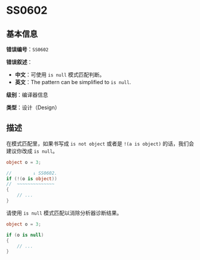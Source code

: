 ﻿# SS0602
## 基本信息

**错误编号**：`SS0602`

**错误叙述**：

* **中文**：可使用 `is null` 模式匹配判断。
* **英文**：The pattern can be simplified to `is null`.

**级别**：编译器信息

**类型**：设计（Design）

## 描述

在模式匹配里，如果书写成 `is not object` 或者是 `!(a is object)` 的话，我们会建议你改成 `is null`。

```csharp
object o = 3;

//        ↓ SS0602.
if (!(o is object))
//  ~~~~~~~~~~~~~~
{
    // ...
}
```

请使用 `is null` 模式匹配以消除分析器诊断结果。

```csharp
object o = 3;

if (o is null)
{
    // ...
}
```